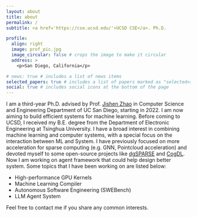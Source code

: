 ```yaml
---
layout: about
title: about
permalink: /
subtitle: <a href='https://cse.ucsd.edu/'>UCSD CSE</a>. Ph.D.

profile:
  align: right
  image: prof_pic.jpg
  image_circular: false # crops the image to make it circular
  address: >
    <p>San Diego, California</p>

# news: true # includes a list of news items
selected_papers: true # includes a list of papers marked as "selected={true}"
social: true # includes social icons at the bottom of the page
---
```


I am a third-year Ph.D. advised by Prof. [Jishen Zhao](https://cseweb.ucsd.edu/~jzhao/) in Computer Science and Engineering Department of UC San Diego, starting in 2022. I am now aiming to build efficient systems for machine learning. Before coming to UCSD, I received my B.E. degree from the Department of Electronic Engineering at Tsinghua University.
I have a broad interest in combining machine learning and computer systems, with a special focus on the interaction between ML and System. I have previously focused on more acceleration for sparse computing (e.g. GNN, Pointcloud acceleration) and devoted myself to some open-source projects like [dgSPARSE](https://dgsparse.github.io/) and [CogDL](https://cogdl.ai/). Now I am working on agent framework that could help design better system. Some topics that I have been working on are listed below:

- High-performance GPU Kernels
- Machine Learning Compiler
- Autonomous Software Engineering (SWEBench)
- LLM Agent System

Feel free to contact me if you share any common interests.
